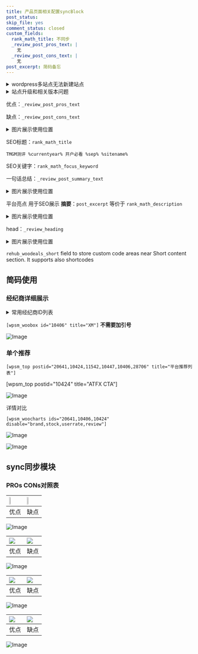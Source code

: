 ```yaml
---
title: 产品页面相关配置syncBlock
post_status: 
skip_file: yes
comment_status: closed
custom_fields:
  rank_math_title: 不同步
  _review_post_pros_text: |
    无
  _review_post_cons_text: |
    无
post_excerpt: 简码备忘
---
```

<details><summary>wordpress多站点无法新建站点</summary>

<li>和报错需要清理cookies一样的原因</li>
<li>wp-config.php里面<code>define( 'SUBDOMAIN_INSTALL', false );//子域名安装</code></li>
<li>新建子站点是用<code>define( 'SUBDOMAIN_INSTALL', true);//子域名安装</code> 完成以后，改成<code>false</code></li>
</details>

<details><summary>站点升级和相关版本问题</summary>

<p>wordpress：5.9.9
woocommerce：7.5.1
出现问题的地方：主题选项里面>><strong>Product layout >>compact style</strong></p>
<p>如何出现没有用过的字段 导致无法保存。先导出配置 然后进行修改，后面再次恢复即可。</p>
<p>出现部分字段无法显示时，需要返回默认布局后，对产品进行保存就好了。</p>
<p></p>
</details>

优点：`_review_post_pros_text`

缺点：`_review_post_cons_text`

<details><summary>图片展示使用位置</summary>

<img src="https://prod-files-secure.s3.us-west-2.amazonaws.com/39ed1227-6d7d-4570-be36-9ccd4a2c4241/f51d3d83-55d4-4bdf-9604-f37ec77ab556/Untitled.png?X-Amz-Algorithm=AWS4-HMAC-SHA256&X-Amz-Content-Sha256=UNSIGNED-PAYLOAD&X-Amz-Credential=ASIAZI2LB4665472OY4D%2F20250816%2Fus-west-2%2Fs3%2Faws4_request&X-Amz-Date=20250816T105518Z&X-Amz-Expires=3600&X-Amz-Security-Token=IQoJb3JpZ2luX2VjECcaCXVzLXdlc3QtMiJHMEUCICJGIOv%2FM2fvsbEn7bSmoefIq%2FdsV7xdp4yS3b2ruiOeAiEAwPlVy77zpqTs2v04yZFYGUGLzKUBSzMZEgxQlNL5h8kq%2FwMIcBAAGgw2Mzc0MjMxODM4MDUiDL2aexu%2BDAKUPTqpuSrcA6RqKeowJgtolUirrdsAbiMpntN%2FzS8YBkOysVbwAtpApW5a7lncT9kFcI4QU6Nh6sikbFVbYI7cyjXRbeeoi57xBGn0irmjvJZ3DrfdW%2FtYY6AIe%2B4uQsLlC2t060HeqynjrPVOEEGiNMkHYAyvajHTHTcEg1qvv6d4cOppSaDG2G6k89sAoHK5s%2B9zWoKOISdAc0oT8p5jFfbPmCkD2cUocq7pSpJPdP9oRYx6r%2FfQHD8EOVs1WfE%2FQ940Z6%2Bxibm%2BAkRXrdDObf6fyr6TcnRXt4VNhXAte%2FtUFYddnGd3p%2Bl37G6ga9TgO979HGZlY7rZ61QoX6IvYk79VJFbp3LxRG%2FXK5O0D1cbrLhQA7ireEXENRfi3VFRg%2B5JrSBlwOXqDCifdUoZVkcFHlxnamFXwZdMKgLqCfQ%2BDjBE8qX92SEMXbn1swY2I4bhJRa%2F%2BERML84y0kRRoK63MrHcaX%2Bse0CIhGeVarAwk8KOOMlIU678Tl%2Bhbf1FvOaVgvRPKmbPd2rrvxwWQGOWeZpSBPKs8fXYLTmio8P9lkE9mEojuOoElnuZwE5iacNuzG14cHmjIAnbv8humgeTtmtIFRIn626CDexOWBcO2evBtfwGC7AVb96IGyEvaxWOMPHcgMUGOqUBoRgEoDc5uR83fEOv6KBQAcGlBGQfMnY95TnPSBJYx7N6boiACLWY7OytGh%2BMrp3SawtaXZHXMIg0XiYxpwGoLgZFpgro%2Fu9D%2Ft3p5qkyx%2BXRl0fikLhRPDLxR2wvTlZImgJvRMKpEwp80h51AdVH2szM0Goazo9x0YFXmgvmFem45MGMmclcIFAR7L2WrNjUF3hOTHRHP4R5C%2Bqm2%2FKRSttGBj4Q&X-Amz-Signature=cb7b354221e115dec0b4101c5a4d7d8094e12596697d6ce49a0f8886359acb40&X-Amz-SignedHeaders=host&x-amz-checksum-mode=ENABLED&x-id=GetObject" alt="Image">
</details>

SEO标题：`rank_math_title`

`TMGM测评 %currentyear% 开户必看 %sep% %sitename%`

SEO关键字：`rank_math_focus_keyword`

一句话总结：`_review_post_summary_text`

<details><summary>图片展示使用位置</summary>

<img src="https://prod-files-secure.s3.us-west-2.amazonaws.com/39ed1227-6d7d-4570-be36-9ccd4a2c4241/4b96a922-296c-4f4e-8630-d1c870cbce01/Untitled.png?X-Amz-Algorithm=AWS4-HMAC-SHA256&X-Amz-Content-Sha256=UNSIGNED-PAYLOAD&X-Amz-Credential=ASIAZI2LB466S63ULCHN%2F20250816%2Fus-west-2%2Fs3%2Faws4_request&X-Amz-Date=20250816T105519Z&X-Amz-Expires=3600&X-Amz-Security-Token=IQoJb3JpZ2luX2VjECcaCXVzLXdlc3QtMiJGMEQCIBo4p%2BI%2Fh3GEwzq0X7IH6y2NJ4q8vzqxFndi9UtlCpf9AiAiAZnywYS%2FCih%2BEiZnbj5jGgpADxBG%2FsCAyYPShcqAySr%2FAwhwEAAaDDYzNzQyMzE4MzgwNSIMyxhNssP36dr9oQTuKtwDDIoOq1JNtEj0pbk2tzC0%2FGX1MCGiQCGsKxaIqhkWE%2BH%2BD%2BZUHlTP9W7LeADxLz9KIuL3Sgxwbr9cKdC0KQ1YKimX3Jg4SQHRl0vRU9%2B8iORQmPGmlrCu3ca5UE9hAarv9e37LWtChQhGIeyLpjaUfKds9fFf%2F6Cq49%2Fq%2BDvu37M0G0PDR9O0qvhzx0r2jsTy1O65uizkAPiDsIaXv26tHc0ZLvqANKujpdUXdvqd8XsmMCnzKqg1ugc8uOpu1m4u0BDyG2CfeLzqa%2FaDGwjKqecjcBKfysmwEps8nFlkG%2BQeAnbT7BPuRONNhbV8oT%2Biae2Sv0wJTW97DmpKhML5QvPbS7ln6Qj%2BqBDln1wj60J6RmaACfMHY9ZkQDpEhv3VhlcbEsHkyTAiAucBo6daX7guOMNEdTrkuEHiPAu7rDh9HoYdxriEC6nvhAfSHyJjx9gpzX577oK3%2Bd%2FRavbw3X%2Bu%2BH2avfm9%2F8oIqX8YcHJaJZUojNd4RWznj8adwCzcNAmCwB7M9oygPt6IaqAcbrTLg1Uyiq85Z92NPPdnHvoerty%2BZo7M%2BjM7%2FrGWHqnsa%2F2bzVvniIRXyqkPw5%2BtFGTaTGx2bzx0Kdh5NKBE3ucjsvL6eoKoxZudRukw7d2AxQY6pgEN0R%2F5ROr3JR8o0VCf3whOYDm1HntNb%2BS%2F9qAdijZSVNNOrLFGOlAzmfjkPBaPXMs1J4z9K8MFZQpEDnv9Easmx0f7mzdkiUaFyOZN2B4oUbsy5dIZpmESJ4kGaxNopN%2Bn%2BPsG4WAZBzUMuBX4RGfOh4h6Am%2FIZHTgNsRBSBRdtiiG3oJiwqET1BYbsdBnH56p4ezfVdpJQtVxHWEicq1xlAhJW8FV&X-Amz-Signature=fc7da09276cd8cd6d6bd3a658b1b27a9ee528c63eb0f843a483bde92eb22c968&X-Amz-SignedHeaders=host&x-amz-checksum-mode=ENABLED&x-id=GetObject" alt="Image">
</details>

平台亮点 用于SEO展示 **摘要**：`post_excerpt`  等价于 `rank_math_description`

<details><summary>图片展示使用位置</summary>

<img src="https://prod-files-secure.s3.us-west-2.amazonaws.com/39ed1227-6d7d-4570-be36-9ccd4a2c4241/1ee11f63-b60a-4dfe-a7a7-d58ff23b5d88/Untitled.png?X-Amz-Algorithm=AWS4-HMAC-SHA256&X-Amz-Content-Sha256=UNSIGNED-PAYLOAD&X-Amz-Credential=ASIAZI2LB466YRKY4PNL%2F20250816%2Fus-west-2%2Fs3%2Faws4_request&X-Amz-Date=20250816T105519Z&X-Amz-Expires=3600&X-Amz-Security-Token=IQoJb3JpZ2luX2VjECcaCXVzLXdlc3QtMiJHMEUCIAsXP4Hrxh6EjYbxyhZ%2FQo%2FNyW97hojWLwlZhyTCeyZlAiEAtCLuae%2BgG%2B7sXc2k8VGpFgbeckWBvjarijWNYf%2BWRKEq%2FwMIcBAAGgw2Mzc0MjMxODM4MDUiDLgfJfPSUjGuckYrFSrcA4tQjYLnFLuFW7LERckVIDP5hf6xqlD3mfdlboI4r0VvL1pJjNfJoURihhXYgWDjgmDNberhvqTVMcMPmWnZb0N%2BuEBVKhYeu%2FJ5UKz%2FO3LMumAhOUKMTHpR51Vp8hmVOaupfYbsdAmvpAHaLnSBYm%2FNTjNecAyxCdmfoj2JHIStGHrFgI3nDfc9Q6Wm1DaTMitIgGHN3eOMppVHIIk9ceHc6Tt2pA4VAU5HgsFkmmoLa4zYo3wI3J%2B%2BtXDupx6oS%2BIRCee0kdpFt1xheGDKuFvR685ANO0mULy8T1sNOEtmxdu%2FRTTrhOFuUUF2CJc9eVokZtn3ncqIS3HMTURtQJOrBcCPXBo%2Fl99DAWXgwRAjIer6wlzONDnoU5IcyOgtNU1H30CowdVyDOFz8BoMmM4iSPoQknYTwky20CAnivKcpx95Xveyg0MsItWDFymF1Vqs0Yra20MMkqtT4xoX8Ap3DrR4e0Gp8d%2BVK41P1j%2F2kT9Tk9oQzIQJuIgMEeUbDoSO5Ab0pY7UtkPNkDUd5F5Kz37ZJZsNX9DeicZUHHy5RwW8TIeAjdqMrm1%2BTLMTHQt9%2FJObgGFoj2mssd1KnXDLJCfiV3tWqKETDnQQbOTmW7%2F9j0bIs%2FXZnWttMKHdgMUGOqUB3eRLRq0yu%2B6tEbJzcR58c0WHmHJ%2Bh2Dc9Acgc8IKeUV%2BiT8aMInnbyLCFtD9bNv4x3UwO7Neyv3SqSJSL24aRw7dCrnlk%2B%2BiCzjkbGROSTBbu1xDq2jpCMfBLFrXMSWjuhGvrTKKbVHucvoD3ETy76eE1dt2%2BebFdnbtYxnrr446Wb9qL6%2Fo1AyXGhuY6WkNSwCuep47Cuv17e%2F9LWVHyvgM7%2FPS&X-Amz-Signature=0f3d497fcdfc5abcb1515de57587b612b1bfdafefb0615bbbcbd486aa1fc3fdb&X-Amz-SignedHeaders=host&x-amz-checksum-mode=ENABLED&x-id=GetObject" alt="Image">
<img src="https://prod-files-secure.s3.us-west-2.amazonaws.com/39ed1227-6d7d-4570-be36-9ccd4a2c4241/ad4118b5-78d8-4fbe-801e-3b29b5d99c01/Untitled.png?X-Amz-Algorithm=AWS4-HMAC-SHA256&X-Amz-Content-Sha256=UNSIGNED-PAYLOAD&X-Amz-Credential=ASIAZI2LB466YRKY4PNL%2F20250816%2Fus-west-2%2Fs3%2Faws4_request&X-Amz-Date=20250816T105519Z&X-Amz-Expires=3600&X-Amz-Security-Token=IQoJb3JpZ2luX2VjECcaCXVzLXdlc3QtMiJHMEUCIAsXP4Hrxh6EjYbxyhZ%2FQo%2FNyW97hojWLwlZhyTCeyZlAiEAtCLuae%2BgG%2B7sXc2k8VGpFgbeckWBvjarijWNYf%2BWRKEq%2FwMIcBAAGgw2Mzc0MjMxODM4MDUiDLgfJfPSUjGuckYrFSrcA4tQjYLnFLuFW7LERckVIDP5hf6xqlD3mfdlboI4r0VvL1pJjNfJoURihhXYgWDjgmDNberhvqTVMcMPmWnZb0N%2BuEBVKhYeu%2FJ5UKz%2FO3LMumAhOUKMTHpR51Vp8hmVOaupfYbsdAmvpAHaLnSBYm%2FNTjNecAyxCdmfoj2JHIStGHrFgI3nDfc9Q6Wm1DaTMitIgGHN3eOMppVHIIk9ceHc6Tt2pA4VAU5HgsFkmmoLa4zYo3wI3J%2B%2BtXDupx6oS%2BIRCee0kdpFt1xheGDKuFvR685ANO0mULy8T1sNOEtmxdu%2FRTTrhOFuUUF2CJc9eVokZtn3ncqIS3HMTURtQJOrBcCPXBo%2Fl99DAWXgwRAjIer6wlzONDnoU5IcyOgtNU1H30CowdVyDOFz8BoMmM4iSPoQknYTwky20CAnivKcpx95Xveyg0MsItWDFymF1Vqs0Yra20MMkqtT4xoX8Ap3DrR4e0Gp8d%2BVK41P1j%2F2kT9Tk9oQzIQJuIgMEeUbDoSO5Ab0pY7UtkPNkDUd5F5Kz37ZJZsNX9DeicZUHHy5RwW8TIeAjdqMrm1%2BTLMTHQt9%2FJObgGFoj2mssd1KnXDLJCfiV3tWqKETDnQQbOTmW7%2F9j0bIs%2FXZnWttMKHdgMUGOqUB3eRLRq0yu%2B6tEbJzcR58c0WHmHJ%2Bh2Dc9Acgc8IKeUV%2BiT8aMInnbyLCFtD9bNv4x3UwO7Neyv3SqSJSL24aRw7dCrnlk%2B%2BiCzjkbGROSTBbu1xDq2jpCMfBLFrXMSWjuhGvrTKKbVHucvoD3ETy76eE1dt2%2BebFdnbtYxnrr446Wb9qL6%2Fo1AyXGhuY6WkNSwCuep47Cuv17e%2F9LWVHyvgM7%2FPS&X-Amz-Signature=13f99cbc201a93a3fd9040ef0d5123d5575d737dbe12eeb4f0e3a67bd950433b&X-Amz-SignedHeaders=host&x-amz-checksum-mode=ENABLED&x-id=GetObject" alt="Image">
<img src="https://prod-files-secure.s3.us-west-2.amazonaws.com/39ed1227-6d7d-4570-be36-9ccd4a2c4241/a38cf7c9-a79c-4b64-9e94-13589fe0758b/Untitled.png?X-Amz-Algorithm=AWS4-HMAC-SHA256&X-Amz-Content-Sha256=UNSIGNED-PAYLOAD&X-Amz-Credential=ASIAZI2LB466YRKY4PNL%2F20250816%2Fus-west-2%2Fs3%2Faws4_request&X-Amz-Date=20250816T105519Z&X-Amz-Expires=3600&X-Amz-Security-Token=IQoJb3JpZ2luX2VjECcaCXVzLXdlc3QtMiJHMEUCIAsXP4Hrxh6EjYbxyhZ%2FQo%2FNyW97hojWLwlZhyTCeyZlAiEAtCLuae%2BgG%2B7sXc2k8VGpFgbeckWBvjarijWNYf%2BWRKEq%2FwMIcBAAGgw2Mzc0MjMxODM4MDUiDLgfJfPSUjGuckYrFSrcA4tQjYLnFLuFW7LERckVIDP5hf6xqlD3mfdlboI4r0VvL1pJjNfJoURihhXYgWDjgmDNberhvqTVMcMPmWnZb0N%2BuEBVKhYeu%2FJ5UKz%2FO3LMumAhOUKMTHpR51Vp8hmVOaupfYbsdAmvpAHaLnSBYm%2FNTjNecAyxCdmfoj2JHIStGHrFgI3nDfc9Q6Wm1DaTMitIgGHN3eOMppVHIIk9ceHc6Tt2pA4VAU5HgsFkmmoLa4zYo3wI3J%2B%2BtXDupx6oS%2BIRCee0kdpFt1xheGDKuFvR685ANO0mULy8T1sNOEtmxdu%2FRTTrhOFuUUF2CJc9eVokZtn3ncqIS3HMTURtQJOrBcCPXBo%2Fl99DAWXgwRAjIer6wlzONDnoU5IcyOgtNU1H30CowdVyDOFz8BoMmM4iSPoQknYTwky20CAnivKcpx95Xveyg0MsItWDFymF1Vqs0Yra20MMkqtT4xoX8Ap3DrR4e0Gp8d%2BVK41P1j%2F2kT9Tk9oQzIQJuIgMEeUbDoSO5Ab0pY7UtkPNkDUd5F5Kz37ZJZsNX9DeicZUHHy5RwW8TIeAjdqMrm1%2BTLMTHQt9%2FJObgGFoj2mssd1KnXDLJCfiV3tWqKETDnQQbOTmW7%2F9j0bIs%2FXZnWttMKHdgMUGOqUB3eRLRq0yu%2B6tEbJzcR58c0WHmHJ%2Bh2Dc9Acgc8IKeUV%2BiT8aMInnbyLCFtD9bNv4x3UwO7Neyv3SqSJSL24aRw7dCrnlk%2B%2BiCzjkbGROSTBbu1xDq2jpCMfBLFrXMSWjuhGvrTKKbVHucvoD3ETy76eE1dt2%2BebFdnbtYxnrr446Wb9qL6%2Fo1AyXGhuY6WkNSwCuep47Cuv17e%2F9LWVHyvgM7%2FPS&X-Amz-Signature=0598eefca0929d6e7b73be230ad3f21282b66604497ad20387969f4a2e756872&X-Amz-SignedHeaders=host&x-amz-checksum-mode=ENABLED&x-id=GetObject" alt="Image">
<img src="https://prod-files-secure.s3.us-west-2.amazonaws.com/39ed1227-6d7d-4570-be36-9ccd4a2c4241/7da6fc1e-d2ac-42ae-8c75-cb5749aa18f6/Untitled.png?X-Amz-Algorithm=AWS4-HMAC-SHA256&X-Amz-Content-Sha256=UNSIGNED-PAYLOAD&X-Amz-Credential=ASIAZI2LB466YRKY4PNL%2F20250816%2Fus-west-2%2Fs3%2Faws4_request&X-Amz-Date=20250816T105519Z&X-Amz-Expires=3600&X-Amz-Security-Token=IQoJb3JpZ2luX2VjECcaCXVzLXdlc3QtMiJHMEUCIAsXP4Hrxh6EjYbxyhZ%2FQo%2FNyW97hojWLwlZhyTCeyZlAiEAtCLuae%2BgG%2B7sXc2k8VGpFgbeckWBvjarijWNYf%2BWRKEq%2FwMIcBAAGgw2Mzc0MjMxODM4MDUiDLgfJfPSUjGuckYrFSrcA4tQjYLnFLuFW7LERckVIDP5hf6xqlD3mfdlboI4r0VvL1pJjNfJoURihhXYgWDjgmDNberhvqTVMcMPmWnZb0N%2BuEBVKhYeu%2FJ5UKz%2FO3LMumAhOUKMTHpR51Vp8hmVOaupfYbsdAmvpAHaLnSBYm%2FNTjNecAyxCdmfoj2JHIStGHrFgI3nDfc9Q6Wm1DaTMitIgGHN3eOMppVHIIk9ceHc6Tt2pA4VAU5HgsFkmmoLa4zYo3wI3J%2B%2BtXDupx6oS%2BIRCee0kdpFt1xheGDKuFvR685ANO0mULy8T1sNOEtmxdu%2FRTTrhOFuUUF2CJc9eVokZtn3ncqIS3HMTURtQJOrBcCPXBo%2Fl99DAWXgwRAjIer6wlzONDnoU5IcyOgtNU1H30CowdVyDOFz8BoMmM4iSPoQknYTwky20CAnivKcpx95Xveyg0MsItWDFymF1Vqs0Yra20MMkqtT4xoX8Ap3DrR4e0Gp8d%2BVK41P1j%2F2kT9Tk9oQzIQJuIgMEeUbDoSO5Ab0pY7UtkPNkDUd5F5Kz37ZJZsNX9DeicZUHHy5RwW8TIeAjdqMrm1%2BTLMTHQt9%2FJObgGFoj2mssd1KnXDLJCfiV3tWqKETDnQQbOTmW7%2F9j0bIs%2FXZnWttMKHdgMUGOqUB3eRLRq0yu%2B6tEbJzcR58c0WHmHJ%2Bh2Dc9Acgc8IKeUV%2BiT8aMInnbyLCFtD9bNv4x3UwO7Neyv3SqSJSL24aRw7dCrnlk%2B%2BiCzjkbGROSTBbu1xDq2jpCMfBLFrXMSWjuhGvrTKKbVHucvoD3ETy76eE1dt2%2BebFdnbtYxnrr446Wb9qL6%2Fo1AyXGhuY6WkNSwCuep47Cuv17e%2F9LWVHyvgM7%2FPS&X-Amz-Signature=44d7d285be39588a95ba9098dab862dfcb05b2b4c136e9ca498a1abd4c1402aa&X-Amz-SignedHeaders=host&x-amz-checksum-mode=ENABLED&x-id=GetObject" alt="Image">
<img src="https://prod-files-secure.s3.us-west-2.amazonaws.com/39ed1227-6d7d-4570-be36-9ccd4a2c4241/7e97f40a-eaee-47f5-b2f9-475f96808fa7/Untitled.png?X-Amz-Algorithm=AWS4-HMAC-SHA256&X-Amz-Content-Sha256=UNSIGNED-PAYLOAD&X-Amz-Credential=ASIAZI2LB466YRKY4PNL%2F20250816%2Fus-west-2%2Fs3%2Faws4_request&X-Amz-Date=20250816T105519Z&X-Amz-Expires=3600&X-Amz-Security-Token=IQoJb3JpZ2luX2VjECcaCXVzLXdlc3QtMiJHMEUCIAsXP4Hrxh6EjYbxyhZ%2FQo%2FNyW97hojWLwlZhyTCeyZlAiEAtCLuae%2BgG%2B7sXc2k8VGpFgbeckWBvjarijWNYf%2BWRKEq%2FwMIcBAAGgw2Mzc0MjMxODM4MDUiDLgfJfPSUjGuckYrFSrcA4tQjYLnFLuFW7LERckVIDP5hf6xqlD3mfdlboI4r0VvL1pJjNfJoURihhXYgWDjgmDNberhvqTVMcMPmWnZb0N%2BuEBVKhYeu%2FJ5UKz%2FO3LMumAhOUKMTHpR51Vp8hmVOaupfYbsdAmvpAHaLnSBYm%2FNTjNecAyxCdmfoj2JHIStGHrFgI3nDfc9Q6Wm1DaTMitIgGHN3eOMppVHIIk9ceHc6Tt2pA4VAU5HgsFkmmoLa4zYo3wI3J%2B%2BtXDupx6oS%2BIRCee0kdpFt1xheGDKuFvR685ANO0mULy8T1sNOEtmxdu%2FRTTrhOFuUUF2CJc9eVokZtn3ncqIS3HMTURtQJOrBcCPXBo%2Fl99DAWXgwRAjIer6wlzONDnoU5IcyOgtNU1H30CowdVyDOFz8BoMmM4iSPoQknYTwky20CAnivKcpx95Xveyg0MsItWDFymF1Vqs0Yra20MMkqtT4xoX8Ap3DrR4e0Gp8d%2BVK41P1j%2F2kT9Tk9oQzIQJuIgMEeUbDoSO5Ab0pY7UtkPNkDUd5F5Kz37ZJZsNX9DeicZUHHy5RwW8TIeAjdqMrm1%2BTLMTHQt9%2FJObgGFoj2mssd1KnXDLJCfiV3tWqKETDnQQbOTmW7%2F9j0bIs%2FXZnWttMKHdgMUGOqUB3eRLRq0yu%2B6tEbJzcR58c0WHmHJ%2Bh2Dc9Acgc8IKeUV%2BiT8aMInnbyLCFtD9bNv4x3UwO7Neyv3SqSJSL24aRw7dCrnlk%2B%2BiCzjkbGROSTBbu1xDq2jpCMfBLFrXMSWjuhGvrTKKbVHucvoD3ETy76eE1dt2%2BebFdnbtYxnrr446Wb9qL6%2Fo1AyXGhuY6WkNSwCuep47Cuv17e%2F9LWVHyvgM7%2FPS&X-Amz-Signature=09d6d7dc7af117e3e49e8a3bc0dde5714d35093dbff56af79820716b07c11468&X-Amz-SignedHeaders=host&x-amz-checksum-mode=ENABLED&x-id=GetObject" alt="Image">
</details>

head：`_review_heading`

<details><summary>图片展示使用位置</summary>

<img src="https://prod-files-secure.s3.us-west-2.amazonaws.com/39ed1227-6d7d-4570-be36-9ccd4a2c4241/3a4650ad-9887-415c-889a-edd51fa54f27/Untitled.png?X-Amz-Algorithm=AWS4-HMAC-SHA256&X-Amz-Content-Sha256=UNSIGNED-PAYLOAD&X-Amz-Credential=ASIAZI2LB466QYZLM7QW%2F20250816%2Fus-west-2%2Fs3%2Faws4_request&X-Amz-Date=20250816T105519Z&X-Amz-Expires=3600&X-Amz-Security-Token=IQoJb3JpZ2luX2VjECcaCXVzLXdlc3QtMiJHMEUCIG%2BDbYlGJwNYKoHKN8C7jfQo4WtzqgJarzd95CzuwhmnAiEAsGMOeIKG4HyKVpbNch1nyk1C3vR6rvpG0xhp%2B68zz8Qq%2FwMIcBAAGgw2Mzc0MjMxODM4MDUiDEllpnSIMr1ICznwAyrcA7CKDKCrSYhig2Xr%2FS%2BhYzYzLsGaQT9ZSB%2BMN2ZpJG%2BuQBrCESx0ETHfkKnNJgS20NsnCDLipVhNEGaAVQ9%2BFf23qdyOTx89o0wIBB25xcMtO916x7WBKE5Mv6XGAeR4B%2FrVQprK6gyRuRJYj7kmn2n%2BMPPYjq6cjj2LArWczz7%2FQoejFLpawkMEZvbZV7Y1ssGdSTG7A%2FUDD3DCMPPAe7Y4Ht8Ld3jXhe3435CDpFQLB51Q62JMqRpuIF14HtTPcExNlie7BeKXTPjW2w1xiwXVAI%2FL5Wh2VN%2B9owQnEeUB2JB1L3aET11jgMmae1koWI%2BwVAJLmUrQenPAJdv0kvaIeuCldFDq0PHxUyuhQD2rCXGzT87k7d4FIIYfsl2kDIZsU33MGlSk4wPD%2Bmr%2BrJQ%2FuGQWPclpTuaLkZiTKZkCjb6zid4n4J6hOXxcqD2clrddn9hutb1hWOgJzIBT6crjZLeXrX4Aw%2BC7%2BUAhLA98tqHdw1mlvDxxKMM5yPaYUUM26Np0TyBZDsrr0STLvt6wCdpxrz7%2B8PvA6sB4ueY%2Fhh2yg8tImQpR%2FpkzZUnvxlkO7mSNnYkp71RqJuLcFFEt0%2FgTvFkx8F98bjKX3eLAXPoT6lYnGCoGh4zXMMndgMUGOqUBR0lLMHOz0yoWi0DC9sCuvmKhqE99Vj5%2FNZSzSbSt0qcp%2B05soZ5kjgZlUc7m8t4vFNNu6vkY4JSPaaEjI%2B8KbEWGuU3TNiFLlZmDFbHwGmjxteTwDTCRZMUi%2FUKiwwWHmAhjvF1aI5w3Wy%2Fgwda3C%2BWQ6YLAWjM9tuztr6H7cDwf2P%2Fme9MJiUauMFV%2FO8L%2BSHHKMW572zhy5WhVvhZ7OuRF%2BSVg&X-Amz-Signature=02cee409eb896ff8c0c59ed2fb2f361991c89dab1ac15fa0ef0d123c080bc838&X-Amz-SignedHeaders=host&x-amz-checksum-mode=ENABLED&x-id=GetObject" alt="Image">
</details>

`rehub_woodeals_short`	field to store custom code areas near Short content section. It supports also shortcodes



## 简码使用

### 经纪商详细展示

<details><summary>常用经纪商ID列表</summary>

<pre><code class="php">嘉盛 ===> 20641  [wpsm_woobox id="20641" title="嘉盛"]
易信easymarkets ===> 11542  [wpsm_woobox id="11542" title="易信easymarkets"]
ATFX外汇 ===> 10424  [wpsm_woobox id="10424" title="ATFX"]
XM ===> 10406  [wpsm_woobox id="10406" title="XM"]
TMGM ===> 29622  [wpsm_woobox id="29622" title="TMGM"]
HYCM ===> 10447  [wpsm_woobox id="10447" title="HYCM"]
fpmarkets澳福外汇 ===> 20639  [wpsm_woobox id="20639" title="fpmarkets澳福外汇"]</code></pre>
</details>

`[wpsm_woobox id="10406" title="XM"]` **不需要加引号**

![Image](https://prod-files-secure.s3.us-west-2.amazonaws.com/39ed1227-6d7d-4570-be36-9ccd4a2c4241/4f898f9d-0fa7-4e43-acd3-ac6bc7be575a/Untitled.png?X-Amz-Algorithm=AWS4-HMAC-SHA256&X-Amz-Content-Sha256=UNSIGNED-PAYLOAD&X-Amz-Credential=ASIAZI2LB4666A4NNEXG%2F20250816%2Fus-west-2%2Fs3%2Faws4_request&X-Amz-Date=20250816T105517Z&X-Amz-Expires=3600&X-Amz-Security-Token=IQoJb3JpZ2luX2VjECcaCXVzLXdlc3QtMiJIMEYCIQC4iLoCZ4xbY2eGAha0q7umslhkwS3ttCvEfhm9t0T%2FagIhAJThNTItZiAU9CJitS1ToGIr%2FV9Rcjhl5JrW4uxbw8%2BhKv8DCHAQABoMNjM3NDIzMTgzODA1IgwA1c8V0Y4W6maYQxYq3AP%2BpEcVWdd3CQp5D6gt%2F8yMHO8FPRT63Nz9vdE%2BH4hCPi2W6Lfw6%2BulwwMjbzuwrp6XiQaz5rtZ9Sd2dNZZDcqQXpcQQAPBrinTCPlRUufufThKi9yCnDy0yAz%2Bolel9xHkToCSavy7tfVXYTd7JFd5bn5pOrdZQA8wLQsCCnqdGPMO%2F4qKldN2QfDY9Onu%2BpusUE164TBXQkNdhVxa9Th%2Bp1XvT7ZxsPFlFprVKk88iYs7XR5%2Bap6kGJn5NbFtaPWw5nEJmlXwjLa7Z4t0k%2B2w42fJGgNChMb1usnmceD7GfaOjV%2FCaErQZHxE0iChwSfWeOZMkNsPu0NJdsZiPvymc51WbayQAxriU9NGsR14VTH%2F8ChCAT4X5TP5N%2FWWi0oOxQdQ5uB2GBn%2BbXEdYzPmrCdRc5DpWBsNzQKWtEc36mjbVQuDNi8EaHms40Mr3UbAQAtscdmiXJm4EyD7BOmvCdWVzSCsXx7RiIh7DhsUUvbXRbfU9M4%2Fd6pnYbqFuLzVCmSI5kko5hVbs2Qztgwis4UMsx6rh8CrpFTbY4hBF1XICjjRdyAjCmramgBXMLbl9hGrV77N%2Fn0obXd0l6z1MP6JE4w5cvis7YvWWaRH%2FeQWtJ7%2FF8Zprr9m9jDy3YDFBjqkAWSNAY9GpyvzSs5swtOxSwAvoU9PSMsZDfFY94VBr6O48atjZITZ4Y%2F2fFEuT4UkC3dVEGFrKEt%2B4uuCM7N2ngwb6LmlGsYv%2B6OQbjAKVRxheta%2FVwj9qFgUsL4B%2FoINkiOYPA2TTRLE8R%2B%2BfyUE3gm9bHpD%2FBHskR6IaUGxZLU6sfAMzZOFTWMHVCodU%2FC5GXq4iwI%2BisNJOI%2FVT%2FYY41nmlAy4&X-Amz-Signature=efcaefde345c70bff47eec66e676a778d941f1c89f880812ccfd4889a8f41711&X-Amz-SignedHeaders=host&x-amz-checksum-mode=ENABLED&x-id=GetObject)

### 单个推荐
`[wpsm_top postid="20641,10424,11542,10447,10406,28706" title="平台推荐列表"]`

[wpsm_top postid="10424" title="ATFX CTA"]

![Image](https://prod-files-secure.s3.us-west-2.amazonaws.com/39ed1227-6d7d-4570-be36-9ccd4a2c4241/5ac620dc-51a8-48b6-b55d-91f47299193c/Untitled.png?X-Amz-Algorithm=AWS4-HMAC-SHA256&X-Amz-Content-Sha256=UNSIGNED-PAYLOAD&X-Amz-Credential=ASIAZI2LB4666A4NNEXG%2F20250816%2Fus-west-2%2Fs3%2Faws4_request&X-Amz-Date=20250816T105517Z&X-Amz-Expires=3600&X-Amz-Security-Token=IQoJb3JpZ2luX2VjECcaCXVzLXdlc3QtMiJIMEYCIQC4iLoCZ4xbY2eGAha0q7umslhkwS3ttCvEfhm9t0T%2FagIhAJThNTItZiAU9CJitS1ToGIr%2FV9Rcjhl5JrW4uxbw8%2BhKv8DCHAQABoMNjM3NDIzMTgzODA1IgwA1c8V0Y4W6maYQxYq3AP%2BpEcVWdd3CQp5D6gt%2F8yMHO8FPRT63Nz9vdE%2BH4hCPi2W6Lfw6%2BulwwMjbzuwrp6XiQaz5rtZ9Sd2dNZZDcqQXpcQQAPBrinTCPlRUufufThKi9yCnDy0yAz%2Bolel9xHkToCSavy7tfVXYTd7JFd5bn5pOrdZQA8wLQsCCnqdGPMO%2F4qKldN2QfDY9Onu%2BpusUE164TBXQkNdhVxa9Th%2Bp1XvT7ZxsPFlFprVKk88iYs7XR5%2Bap6kGJn5NbFtaPWw5nEJmlXwjLa7Z4t0k%2B2w42fJGgNChMb1usnmceD7GfaOjV%2FCaErQZHxE0iChwSfWeOZMkNsPu0NJdsZiPvymc51WbayQAxriU9NGsR14VTH%2F8ChCAT4X5TP5N%2FWWi0oOxQdQ5uB2GBn%2BbXEdYzPmrCdRc5DpWBsNzQKWtEc36mjbVQuDNi8EaHms40Mr3UbAQAtscdmiXJm4EyD7BOmvCdWVzSCsXx7RiIh7DhsUUvbXRbfU9M4%2Fd6pnYbqFuLzVCmSI5kko5hVbs2Qztgwis4UMsx6rh8CrpFTbY4hBF1XICjjRdyAjCmramgBXMLbl9hGrV77N%2Fn0obXd0l6z1MP6JE4w5cvis7YvWWaRH%2FeQWtJ7%2FF8Zprr9m9jDy3YDFBjqkAWSNAY9GpyvzSs5swtOxSwAvoU9PSMsZDfFY94VBr6O48atjZITZ4Y%2F2fFEuT4UkC3dVEGFrKEt%2B4uuCM7N2ngwb6LmlGsYv%2B6OQbjAKVRxheta%2FVwj9qFgUsL4B%2FoINkiOYPA2TTRLE8R%2B%2BfyUE3gm9bHpD%2FBHskR6IaUGxZLU6sfAMzZOFTWMHVCodU%2FC5GXq4iwI%2BisNJOI%2FVT%2FYY41nmlAy4&X-Amz-Signature=3243a6cd9d7d0cf8c459a7043098030ad200dc4705ac8af344b4bfe7192d825d&X-Amz-SignedHeaders=host&x-amz-checksum-mode=ENABLED&x-id=GetObject)

详情对比

`[wpsm_woocharts ids="20641,10406,10424" disable="brand,stock,userrate,review"]`

![Image](https://prod-files-secure.s3.us-west-2.amazonaws.com/39ed1227-6d7d-4570-be36-9ccd4a2c4241/bf3ba45f-b9f3-4295-8aef-b4a495fd25f4/Untitled.png?X-Amz-Algorithm=AWS4-HMAC-SHA256&X-Amz-Content-Sha256=UNSIGNED-PAYLOAD&X-Amz-Credential=ASIAZI2LB4666A4NNEXG%2F20250816%2Fus-west-2%2Fs3%2Faws4_request&X-Amz-Date=20250816T105517Z&X-Amz-Expires=3600&X-Amz-Security-Token=IQoJb3JpZ2luX2VjECcaCXVzLXdlc3QtMiJIMEYCIQC4iLoCZ4xbY2eGAha0q7umslhkwS3ttCvEfhm9t0T%2FagIhAJThNTItZiAU9CJitS1ToGIr%2FV9Rcjhl5JrW4uxbw8%2BhKv8DCHAQABoMNjM3NDIzMTgzODA1IgwA1c8V0Y4W6maYQxYq3AP%2BpEcVWdd3CQp5D6gt%2F8yMHO8FPRT63Nz9vdE%2BH4hCPi2W6Lfw6%2BulwwMjbzuwrp6XiQaz5rtZ9Sd2dNZZDcqQXpcQQAPBrinTCPlRUufufThKi9yCnDy0yAz%2Bolel9xHkToCSavy7tfVXYTd7JFd5bn5pOrdZQA8wLQsCCnqdGPMO%2F4qKldN2QfDY9Onu%2BpusUE164TBXQkNdhVxa9Th%2Bp1XvT7ZxsPFlFprVKk88iYs7XR5%2Bap6kGJn5NbFtaPWw5nEJmlXwjLa7Z4t0k%2B2w42fJGgNChMb1usnmceD7GfaOjV%2FCaErQZHxE0iChwSfWeOZMkNsPu0NJdsZiPvymc51WbayQAxriU9NGsR14VTH%2F8ChCAT4X5TP5N%2FWWi0oOxQdQ5uB2GBn%2BbXEdYzPmrCdRc5DpWBsNzQKWtEc36mjbVQuDNi8EaHms40Mr3UbAQAtscdmiXJm4EyD7BOmvCdWVzSCsXx7RiIh7DhsUUvbXRbfU9M4%2Fd6pnYbqFuLzVCmSI5kko5hVbs2Qztgwis4UMsx6rh8CrpFTbY4hBF1XICjjRdyAjCmramgBXMLbl9hGrV77N%2Fn0obXd0l6z1MP6JE4w5cvis7YvWWaRH%2FeQWtJ7%2FF8Zprr9m9jDy3YDFBjqkAWSNAY9GpyvzSs5swtOxSwAvoU9PSMsZDfFY94VBr6O48atjZITZ4Y%2F2fFEuT4UkC3dVEGFrKEt%2B4uuCM7N2ngwb6LmlGsYv%2B6OQbjAKVRxheta%2FVwj9qFgUsL4B%2FoINkiOYPA2TTRLE8R%2B%2BfyUE3gm9bHpD%2FBHskR6IaUGxZLU6sfAMzZOFTWMHVCodU%2FC5GXq4iwI%2BisNJOI%2FVT%2FYY41nmlAy4&X-Amz-Signature=e3c6abe28962cb5fb3c6f833d47288a63204807d307d13b684a5dd23f5bcff60&X-Amz-SignedHeaders=host&x-amz-checksum-mode=ENABLED&x-id=GetObject)

![Image](https://prod-files-secure.s3.us-west-2.amazonaws.com/39ed1227-6d7d-4570-be36-9ccd4a2c4241/30bc56ef-f383-4b48-9768-2ebc9e436ec0/Untitled.png?X-Amz-Algorithm=AWS4-HMAC-SHA256&X-Amz-Content-Sha256=UNSIGNED-PAYLOAD&X-Amz-Credential=ASIAZI2LB4666A4NNEXG%2F20250816%2Fus-west-2%2Fs3%2Faws4_request&X-Amz-Date=20250816T105517Z&X-Amz-Expires=3600&X-Amz-Security-Token=IQoJb3JpZ2luX2VjECcaCXVzLXdlc3QtMiJIMEYCIQC4iLoCZ4xbY2eGAha0q7umslhkwS3ttCvEfhm9t0T%2FagIhAJThNTItZiAU9CJitS1ToGIr%2FV9Rcjhl5JrW4uxbw8%2BhKv8DCHAQABoMNjM3NDIzMTgzODA1IgwA1c8V0Y4W6maYQxYq3AP%2BpEcVWdd3CQp5D6gt%2F8yMHO8FPRT63Nz9vdE%2BH4hCPi2W6Lfw6%2BulwwMjbzuwrp6XiQaz5rtZ9Sd2dNZZDcqQXpcQQAPBrinTCPlRUufufThKi9yCnDy0yAz%2Bolel9xHkToCSavy7tfVXYTd7JFd5bn5pOrdZQA8wLQsCCnqdGPMO%2F4qKldN2QfDY9Onu%2BpusUE164TBXQkNdhVxa9Th%2Bp1XvT7ZxsPFlFprVKk88iYs7XR5%2Bap6kGJn5NbFtaPWw5nEJmlXwjLa7Z4t0k%2B2w42fJGgNChMb1usnmceD7GfaOjV%2FCaErQZHxE0iChwSfWeOZMkNsPu0NJdsZiPvymc51WbayQAxriU9NGsR14VTH%2F8ChCAT4X5TP5N%2FWWi0oOxQdQ5uB2GBn%2BbXEdYzPmrCdRc5DpWBsNzQKWtEc36mjbVQuDNi8EaHms40Mr3UbAQAtscdmiXJm4EyD7BOmvCdWVzSCsXx7RiIh7DhsUUvbXRbfU9M4%2Fd6pnYbqFuLzVCmSI5kko5hVbs2Qztgwis4UMsx6rh8CrpFTbY4hBF1XICjjRdyAjCmramgBXMLbl9hGrV77N%2Fn0obXd0l6z1MP6JE4w5cvis7YvWWaRH%2FeQWtJ7%2FF8Zprr9m9jDy3YDFBjqkAWSNAY9GpyvzSs5swtOxSwAvoU9PSMsZDfFY94VBr6O48atjZITZ4Y%2F2fFEuT4UkC3dVEGFrKEt%2B4uuCM7N2ngwb6LmlGsYv%2B6OQbjAKVRxheta%2FVwj9qFgUsL4B%2FoINkiOYPA2TTRLE8R%2B%2BfyUE3gm9bHpD%2FBHskR6IaUGxZLU6sfAMzZOFTWMHVCodU%2FC5GXq4iwI%2BisNJOI%2FVT%2FYY41nmlAy4&X-Amz-Signature=e6b202299b1b0815efad35f5108282946ce9bc74a173ebe409d315b507ac5945&X-Amz-SignedHeaders=host&x-amz-checksum-mode=ENABLED&x-id=GetObject)

## sync同步模块

### PROs CONs对照表

| <img src="https://cdn.ifttt.fun/gh/jarlin8/OSS@main/icons/customize/pros.svg" height="auto" width="37.3%"> | <img src="https://cdn.ifttt.fun/gh/jarlin8/OSS@main/icons/customize/cons.svg" height="auto" width="28.8%"> |
| :--- | :--- |
| 优点 | 缺点 |

![Image](https://prod-files-secure.s3.us-west-2.amazonaws.com/39ed1227-6d7d-4570-be36-9ccd4a2c4241/8742b755-dfb5-4004-9a5f-d6e561664bd8/Untitled.png?X-Amz-Algorithm=AWS4-HMAC-SHA256&X-Amz-Content-Sha256=UNSIGNED-PAYLOAD&X-Amz-Credential=ASIAZI2LB4666A4NNEXG%2F20250816%2Fus-west-2%2Fs3%2Faws4_request&X-Amz-Date=20250816T105517Z&X-Amz-Expires=3600&X-Amz-Security-Token=IQoJb3JpZ2luX2VjECcaCXVzLXdlc3QtMiJIMEYCIQC4iLoCZ4xbY2eGAha0q7umslhkwS3ttCvEfhm9t0T%2FagIhAJThNTItZiAU9CJitS1ToGIr%2FV9Rcjhl5JrW4uxbw8%2BhKv8DCHAQABoMNjM3NDIzMTgzODA1IgwA1c8V0Y4W6maYQxYq3AP%2BpEcVWdd3CQp5D6gt%2F8yMHO8FPRT63Nz9vdE%2BH4hCPi2W6Lfw6%2BulwwMjbzuwrp6XiQaz5rtZ9Sd2dNZZDcqQXpcQQAPBrinTCPlRUufufThKi9yCnDy0yAz%2Bolel9xHkToCSavy7tfVXYTd7JFd5bn5pOrdZQA8wLQsCCnqdGPMO%2F4qKldN2QfDY9Onu%2BpusUE164TBXQkNdhVxa9Th%2Bp1XvT7ZxsPFlFprVKk88iYs7XR5%2Bap6kGJn5NbFtaPWw5nEJmlXwjLa7Z4t0k%2B2w42fJGgNChMb1usnmceD7GfaOjV%2FCaErQZHxE0iChwSfWeOZMkNsPu0NJdsZiPvymc51WbayQAxriU9NGsR14VTH%2F8ChCAT4X5TP5N%2FWWi0oOxQdQ5uB2GBn%2BbXEdYzPmrCdRc5DpWBsNzQKWtEc36mjbVQuDNi8EaHms40Mr3UbAQAtscdmiXJm4EyD7BOmvCdWVzSCsXx7RiIh7DhsUUvbXRbfU9M4%2Fd6pnYbqFuLzVCmSI5kko5hVbs2Qztgwis4UMsx6rh8CrpFTbY4hBF1XICjjRdyAjCmramgBXMLbl9hGrV77N%2Fn0obXd0l6z1MP6JE4w5cvis7YvWWaRH%2FeQWtJ7%2FF8Zprr9m9jDy3YDFBjqkAWSNAY9GpyvzSs5swtOxSwAvoU9PSMsZDfFY94VBr6O48atjZITZ4Y%2F2fFEuT4UkC3dVEGFrKEt%2B4uuCM7N2ngwb6LmlGsYv%2B6OQbjAKVRxheta%2FVwj9qFgUsL4B%2FoINkiOYPA2TTRLE8R%2B%2BfyUE3gm9bHpD%2FBHskR6IaUGxZLU6sfAMzZOFTWMHVCodU%2FC5GXq4iwI%2BisNJOI%2FVT%2FYY41nmlAy4&X-Amz-Signature=ecbf7be157d2b2df0e0c08cc0328eb54dcdeb647ccbb880aa977f4fd045b4eb7&X-Amz-SignedHeaders=host&x-amz-checksum-mode=ENABLED&x-id=GetObject)

| <img src="https://cdn.ifttt.fun/gh/jarlin8/OSS@main/icons/customize/pros1.svg" height="auto"> | <img src="https://cdn.ifttt.fun/gh/jarlin8/OSS@main/icons/customize/cons1.svg" height="auto"> |
| :--- | :--- |
| 优点 | 缺点 |

![Image](https://prod-files-secure.s3.us-west-2.amazonaws.com/39ed1227-6d7d-4570-be36-9ccd4a2c4241/806358f8-c9c4-4e17-bb35-c6c76a5397a5/Untitled.png?X-Amz-Algorithm=AWS4-HMAC-SHA256&X-Amz-Content-Sha256=UNSIGNED-PAYLOAD&X-Amz-Credential=ASIAZI2LB4666A4NNEXG%2F20250816%2Fus-west-2%2Fs3%2Faws4_request&X-Amz-Date=20250816T105517Z&X-Amz-Expires=3600&X-Amz-Security-Token=IQoJb3JpZ2luX2VjECcaCXVzLXdlc3QtMiJIMEYCIQC4iLoCZ4xbY2eGAha0q7umslhkwS3ttCvEfhm9t0T%2FagIhAJThNTItZiAU9CJitS1ToGIr%2FV9Rcjhl5JrW4uxbw8%2BhKv8DCHAQABoMNjM3NDIzMTgzODA1IgwA1c8V0Y4W6maYQxYq3AP%2BpEcVWdd3CQp5D6gt%2F8yMHO8FPRT63Nz9vdE%2BH4hCPi2W6Lfw6%2BulwwMjbzuwrp6XiQaz5rtZ9Sd2dNZZDcqQXpcQQAPBrinTCPlRUufufThKi9yCnDy0yAz%2Bolel9xHkToCSavy7tfVXYTd7JFd5bn5pOrdZQA8wLQsCCnqdGPMO%2F4qKldN2QfDY9Onu%2BpusUE164TBXQkNdhVxa9Th%2Bp1XvT7ZxsPFlFprVKk88iYs7XR5%2Bap6kGJn5NbFtaPWw5nEJmlXwjLa7Z4t0k%2B2w42fJGgNChMb1usnmceD7GfaOjV%2FCaErQZHxE0iChwSfWeOZMkNsPu0NJdsZiPvymc51WbayQAxriU9NGsR14VTH%2F8ChCAT4X5TP5N%2FWWi0oOxQdQ5uB2GBn%2BbXEdYzPmrCdRc5DpWBsNzQKWtEc36mjbVQuDNi8EaHms40Mr3UbAQAtscdmiXJm4EyD7BOmvCdWVzSCsXx7RiIh7DhsUUvbXRbfU9M4%2Fd6pnYbqFuLzVCmSI5kko5hVbs2Qztgwis4UMsx6rh8CrpFTbY4hBF1XICjjRdyAjCmramgBXMLbl9hGrV77N%2Fn0obXd0l6z1MP6JE4w5cvis7YvWWaRH%2FeQWtJ7%2FF8Zprr9m9jDy3YDFBjqkAWSNAY9GpyvzSs5swtOxSwAvoU9PSMsZDfFY94VBr6O48atjZITZ4Y%2F2fFEuT4UkC3dVEGFrKEt%2B4uuCM7N2ngwb6LmlGsYv%2B6OQbjAKVRxheta%2FVwj9qFgUsL4B%2FoINkiOYPA2TTRLE8R%2B%2BfyUE3gm9bHpD%2FBHskR6IaUGxZLU6sfAMzZOFTWMHVCodU%2FC5GXq4iwI%2BisNJOI%2FVT%2FYY41nmlAy4&X-Amz-Signature=0f7ab9c298ae5ba13b32d73821966a4078343128ea22f6f42144e76cc89df9ea&X-Amz-SignedHeaders=host&x-amz-checksum-mode=ENABLED&x-id=GetObject)

| <img src="https://cdn.ifttt.fun/gh/jarlin8/OSS@main/icons/customize/pros2.svg" height="auto"> | <img src="https://cdn.ifttt.fun/gh/jarlin8/OSS@main/icons/customize/cons2.svg" height="auto"> |
| :--- | :--- |
| 优点 | 缺点 |

![Image](https://prod-files-secure.s3.us-west-2.amazonaws.com/39ed1227-6d7d-4570-be36-9ccd4a2c4241/a9245ec9-70dd-4005-b534-0d54315fc5f3/Untitled.png?X-Amz-Algorithm=AWS4-HMAC-SHA256&X-Amz-Content-Sha256=UNSIGNED-PAYLOAD&X-Amz-Credential=ASIAZI2LB4666A4NNEXG%2F20250816%2Fus-west-2%2Fs3%2Faws4_request&X-Amz-Date=20250816T105517Z&X-Amz-Expires=3600&X-Amz-Security-Token=IQoJb3JpZ2luX2VjECcaCXVzLXdlc3QtMiJIMEYCIQC4iLoCZ4xbY2eGAha0q7umslhkwS3ttCvEfhm9t0T%2FagIhAJThNTItZiAU9CJitS1ToGIr%2FV9Rcjhl5JrW4uxbw8%2BhKv8DCHAQABoMNjM3NDIzMTgzODA1IgwA1c8V0Y4W6maYQxYq3AP%2BpEcVWdd3CQp5D6gt%2F8yMHO8FPRT63Nz9vdE%2BH4hCPi2W6Lfw6%2BulwwMjbzuwrp6XiQaz5rtZ9Sd2dNZZDcqQXpcQQAPBrinTCPlRUufufThKi9yCnDy0yAz%2Bolel9xHkToCSavy7tfVXYTd7JFd5bn5pOrdZQA8wLQsCCnqdGPMO%2F4qKldN2QfDY9Onu%2BpusUE164TBXQkNdhVxa9Th%2Bp1XvT7ZxsPFlFprVKk88iYs7XR5%2Bap6kGJn5NbFtaPWw5nEJmlXwjLa7Z4t0k%2B2w42fJGgNChMb1usnmceD7GfaOjV%2FCaErQZHxE0iChwSfWeOZMkNsPu0NJdsZiPvymc51WbayQAxriU9NGsR14VTH%2F8ChCAT4X5TP5N%2FWWi0oOxQdQ5uB2GBn%2BbXEdYzPmrCdRc5DpWBsNzQKWtEc36mjbVQuDNi8EaHms40Mr3UbAQAtscdmiXJm4EyD7BOmvCdWVzSCsXx7RiIh7DhsUUvbXRbfU9M4%2Fd6pnYbqFuLzVCmSI5kko5hVbs2Qztgwis4UMsx6rh8CrpFTbY4hBF1XICjjRdyAjCmramgBXMLbl9hGrV77N%2Fn0obXd0l6z1MP6JE4w5cvis7YvWWaRH%2FeQWtJ7%2FF8Zprr9m9jDy3YDFBjqkAWSNAY9GpyvzSs5swtOxSwAvoU9PSMsZDfFY94VBr6O48atjZITZ4Y%2F2fFEuT4UkC3dVEGFrKEt%2B4uuCM7N2ngwb6LmlGsYv%2B6OQbjAKVRxheta%2FVwj9qFgUsL4B%2FoINkiOYPA2TTRLE8R%2B%2BfyUE3gm9bHpD%2FBHskR6IaUGxZLU6sfAMzZOFTWMHVCodU%2FC5GXq4iwI%2BisNJOI%2FVT%2FYY41nmlAy4&X-Amz-Signature=4f563e1304176ee7b5551094dd13d740200a8d5e6aa00875a7a6636d8e43dd12&X-Amz-SignedHeaders=host&x-amz-checksum-mode=ENABLED&x-id=GetObject)

| <img src="https://cdn.ifttt.fun/gh/jarlin8/OSS@main/icons/customize/pros3.svg" height="auto"> | <img src="https://cdn.ifttt.fun/gh/jarlin8/OSS@main/icons/customize/cons3.svg" height="auto"> |
| :--- | :--- |
| 优点 | 缺点 |

![Image](https://prod-files-secure.s3.us-west-2.amazonaws.com/39ed1227-6d7d-4570-be36-9ccd4a2c4241/e1e580a2-2e5c-4780-9ff4-19c318fc2284/Untitled.png?X-Amz-Algorithm=AWS4-HMAC-SHA256&X-Amz-Content-Sha256=UNSIGNED-PAYLOAD&X-Amz-Credential=ASIAZI2LB4666A4NNEXG%2F20250816%2Fus-west-2%2Fs3%2Faws4_request&X-Amz-Date=20250816T105517Z&X-Amz-Expires=3600&X-Amz-Security-Token=IQoJb3JpZ2luX2VjECcaCXVzLXdlc3QtMiJIMEYCIQC4iLoCZ4xbY2eGAha0q7umslhkwS3ttCvEfhm9t0T%2FagIhAJThNTItZiAU9CJitS1ToGIr%2FV9Rcjhl5JrW4uxbw8%2BhKv8DCHAQABoMNjM3NDIzMTgzODA1IgwA1c8V0Y4W6maYQxYq3AP%2BpEcVWdd3CQp5D6gt%2F8yMHO8FPRT63Nz9vdE%2BH4hCPi2W6Lfw6%2BulwwMjbzuwrp6XiQaz5rtZ9Sd2dNZZDcqQXpcQQAPBrinTCPlRUufufThKi9yCnDy0yAz%2Bolel9xHkToCSavy7tfVXYTd7JFd5bn5pOrdZQA8wLQsCCnqdGPMO%2F4qKldN2QfDY9Onu%2BpusUE164TBXQkNdhVxa9Th%2Bp1XvT7ZxsPFlFprVKk88iYs7XR5%2Bap6kGJn5NbFtaPWw5nEJmlXwjLa7Z4t0k%2B2w42fJGgNChMb1usnmceD7GfaOjV%2FCaErQZHxE0iChwSfWeOZMkNsPu0NJdsZiPvymc51WbayQAxriU9NGsR14VTH%2F8ChCAT4X5TP5N%2FWWi0oOxQdQ5uB2GBn%2BbXEdYzPmrCdRc5DpWBsNzQKWtEc36mjbVQuDNi8EaHms40Mr3UbAQAtscdmiXJm4EyD7BOmvCdWVzSCsXx7RiIh7DhsUUvbXRbfU9M4%2Fd6pnYbqFuLzVCmSI5kko5hVbs2Qztgwis4UMsx6rh8CrpFTbY4hBF1XICjjRdyAjCmramgBXMLbl9hGrV77N%2Fn0obXd0l6z1MP6JE4w5cvis7YvWWaRH%2FeQWtJ7%2FF8Zprr9m9jDy3YDFBjqkAWSNAY9GpyvzSs5swtOxSwAvoU9PSMsZDfFY94VBr6O48atjZITZ4Y%2F2fFEuT4UkC3dVEGFrKEt%2B4uuCM7N2ngwb6LmlGsYv%2B6OQbjAKVRxheta%2FVwj9qFgUsL4B%2FoINkiOYPA2TTRLE8R%2B%2BfyUE3gm9bHpD%2FBHskR6IaUGxZLU6sfAMzZOFTWMHVCodU%2FC5GXq4iwI%2BisNJOI%2FVT%2FYY41nmlAy4&X-Amz-Signature=f035fc1389e0327103857a6855c99f05a0376b7775888690f1b099d23a913b59&X-Amz-SignedHeaders=host&x-amz-checksum-mode=ENABLED&x-id=GetObject)
